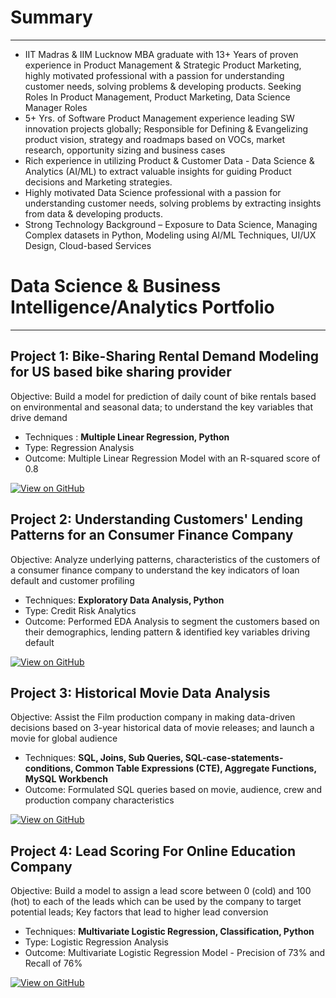 # Summary
---
* IIT Madras & IIM Lucknow MBA graduate with 13+ Years of proven experience in Product Management & Strategic Product Marketing, highly motivated professional with a passion for understanding customer needs, solving problems & developing products. Seeking Roles In Product Management, Product Marketing, Data Science Manager Roles
* 5+ Yrs. of Software Product Management experience leading SW innovation projects globally; Responsible for Defining & Evangelizing product vision, strategy and roadmaps based on VOCs, market research, opportunity sizing and business cases
* Rich experience in utilizing Product & Customer Data - Data Science & Analytics (AI/ML) to extract valuable insights for guiding Product decisions and Marketing strategies.
* Highly motivated Data Science professional with a passion for understanding customer needs, solving problems by extracting insights from data & developing products.
* Strong Technology Background – Exposure to Data Science, Managing Complex datasets in Python, Modeling using AI/ML Techniques, UI/UX Design, Cloud-based Services

# Data Science & Business Intelligence/Analytics Portfolio
---
## Project 1: Bike-Sharing Rental Demand Modeling for US based bike sharing provider

Objective: Build a model for prediction of daily count of bike rentals based on environmental and seasonal data; to understand the key variables that drive demand
* Techniques : **Multiple Linear Regression, Python**
* Type: Regression Analysis
* Outcome: Multiple Linear Regression Model with an R-squared score of 0.8

[![View on GitHub](https://img.shields.io/badge/GitHub-View_on_GitHub-blue?logo=GitHub)](https://github.com/sandeepsrikanti/portfolio/tree/master/Projects/Bike%20Sharing%20Assignment%20-Linear%20Regression)

## Project 2: Understanding Customers' Lending Patterns for an Consumer Finance Company

Objective: Analyze underlying patterns, characteristics of the customers of a consumer finance company to understand the key indicators of loan default and customer profiling
* Techniques: **Exploratory Data Analysis, Python**
* Type: Credit Risk Analytics
* Outcome: Performed EDA Analysis to segment the customers based on their demographics, lending pattern & identified key variables driving default
  
[![View on GitHub](https://img.shields.io/badge/GitHub-View_on_GitHub-blue?logo=GitHub)](https://github.com/sandeepsrikanti/portfolio/tree/master/Projects/EDA%20Credit%20Risk%20Analysis%20-%20Python)

## Project 3: Historical Movie Data Analysis

Objective: Assist the Film production company in making data-driven decisions based on 3-year historical data of movie releases; and launch a movie for global audience
* Techniques: **SQL, Joins, Sub Queries, SQL-case-statements-conditions, Common Table Expressions (CTE), Aggregate Functions, MySQL Workbench**
* Outcome: Formulated SQL queries based on movie, audience, crew and production company characteristics 

[![View on GitHub](https://img.shields.io/badge/GitHub-View_on_GitHub-blue?logo=GitHub)](https://github.com/sandeepsrikanti/portfolio/tree/master/Projects/Historical%20Movie%20Data%20Analysis%20-%20SQL)

## Project 4: Lead Scoring For Online Education Company

Objective: Build a model to assign a lead score between 0 (cold) and 100 (hot) to each of the leads which can be used by the company to target potential leads; Key factors that lead to higher lead conversion
* Techniques: **Multivariate Logistic Regression, Classification, Python**
* Type: Logistic Regression Analysis
* Outcome: Multivariate Logistic Regression Model - Precision of 73% and Recall of 76% 

[![View on GitHub](https://img.shields.io/badge/GitHub-View_on_GitHub-blue?logo=GitHub)](https://github.com/sandeepsrikanti/portfolio/tree/master/Projects/Lead%2BScoring%2BCase%2BStudy/Lead%20Scoring%20Assignment)

